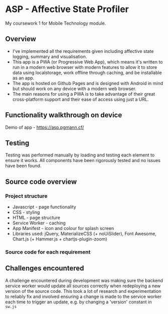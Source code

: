 # ASP - Affective State Profiler
My coursework 1 for Mobile Technology module.

## Overview
* I've implemented all the requirements given including affective state logging, summary and visualisation.
* This app is a PWA (or Progressive Web App), which means it's written to run in a modern web browser with modern features to allow it to store data using localstorage, work offline through caching, and be installable as an app.
* The app is hosted on Github Pages and is designed with Android in mind but should work on any device with a modern web browser.
* The main reasons for using a PWA is to take advantage of their great cross-platform support and their ease of access using just a URL.

## Functionality walkthrough on device
Demo of app - https://asp.pgmann.cf/

## Testing
Testing was performed manually by loading and testing each element to ensure it works. All components have been rigorously tested and no issues have been found.

## Source code overview
### Project structure
- Javascript - page functionality
- CSS - styling
- HTML - page structure
- Service Worker - caching
- App Manifest - icon and colour for splash screen
- Libraries used: jQuery, MaterializeCSS (+ noUiSlider), Font Awesome, Chart.js (+ Hammer.js + chartjs-plugin-zoom)
### Source code for each requirement

## Challenges encountered
A challenge encountered during development was making sure the backend service worker would update all sources correctly when redeploying a new version of the source code. This took a lot of research and experimentation to reliably fix and involved ensuring a change is made to the service worker each time to trigger an update, e.g. by changing a 'version' constant in `sw.js`